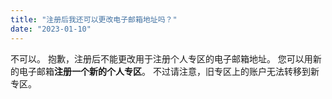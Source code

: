 ```yaml
---
title: "注册后我还可以更改电子邮箱地址吗？"
date: "2023-01-10"
---
```


不可以。 抱歉，注册后不能更改用于注册个人专区的电子邮箱地址。 您可以用新的电子邮箱**注册一个新的个人专区**。 不过请注意，旧专区上的账户无法转移到新专区。
